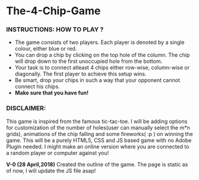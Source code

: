 # The-4-Chip-Game

### INSTRUCTIONS: HOW TO PLAY ?
* The game consists of two players. Each player is denoted by a single colour, either blue or red.
* You can drop a chip by clicking on the top hole of the column. The chip will drop down to the first unoccupied hole from the bottom.
* Your task is to connect atleast 4 chips either row-wise, column-wise or diagonally. The first player to achieve this setup wins.
* Be smart, drop your chips in such a way that your opponent cannot connect his chips.
* **Make sure that you have fun!**

### DISCLAIMER:
This game is inspired from the famous tic-tac-toe.
I will be adding options for customization of the number of holes(user can manually select the m*n grids), animations of the chip falling and some fireworks( :p ) on winning the game.
This will be a purely HTML5, CSS and JS based game with no Adobe Plugin needed.
I might make an online version where you are connected to a random player or computer against you!


**V-0 (28 April,2018)**
Created the outline of the game. The page is static as of now, I will update the JS file asap!
